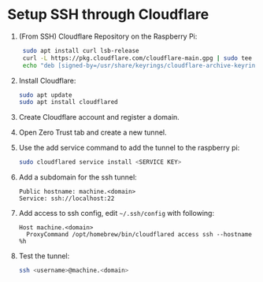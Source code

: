 # Setup SSH through Cloudflare

1. (From SSH) Cloudflare Repository on the Raspberry Pi:

   ```bash
    sudo apt install curl lsb-release
    curl -L https://pkg.cloudflare.com/cloudflare-main.gpg | sudo tee /usr/share/keyrings/cloudflare-archive-keyring.gpg >/dev/null
    echo "deb [signed-by=/usr/share/keyrings/cloudflare-archive-keyring.gpg] https://pkg.cloudflare.com/cloudflared $(lsb_release -cs) main" | sudo tee  /etc/apt/sources.list.d/cloudflared.list
   ```

1. Install Cloudflare:

   ```bash
   sudo apt update
   sudo apt install cloudflared
   ```

1. Create Cloudflare account and register a domain.
1. Open Zero Trust tab and create a new tunnel.
1. Use the add service command to add the tunnel to the raspberry pi:

   ```bash
   sudo cloudflared service install <SERVICE KEY>
   ```

1. Add a subdomain for the ssh tunnel:

   ```text
   Public hostname: machine.<domain>
   Service: ssh://localhost:22
   ```

1. Add access to ssh config, edit `~/.ssh/config` with following:

   ```text
   Host machine.<domain>
     ProxyCommand /opt/homebrew/bin/cloudflared access ssh --hostname %h
   ```

1. Test the tunnel:

   ```bash
   ssh <username>@machine.<domain>
   ```

